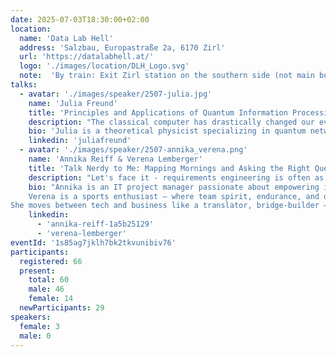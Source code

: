 ```yaml
---
date: 2025-07-03T18:30:00+02:00
location:
  name: 'Data Lab Hell'
  address: 'Salzbau, Europastraße 2a, 6170 Zirl'
  url: 'https://datalabhell.at/'
  logo: './images/location/DLH_Logo.svg'
  note:  'By train: Exit Zirl station on the southern side (not main building), turn right and follow the road. By car: park on the gravel lot behind the building.'
talks:
  - avatar: './images/speaker/2507-julia.jpg'
    name: 'Julia Freund'
    title: 'Principles and Applications of Quantum Information Processing'
    description: "The classical computer has drastically changed our everyday personal and professional lives by utilising only the consequences of collective quantum mechanical properties (from an eagle's perspective). The concept of quantum computation and communication, on the other hand, is based on the properties of quantum particles for direct information processing. In this talk, we delve into foundational principles of quantum particles, superposition and entanglement, which redefine classical notions of computation and information. After understanding the key properties of quantum particles, we look at promising algorithms and communication protocols."
    bio: 'Julia is a theoretical physicist specializing in quantum networks and quantum communication. Her research focuses on the development of quantum network protocols tailored to the unique features and challenges, particularly noise and interaction with the environment, arising from quantum states. Apart from physics, she has a keen interest in classical information technology since her youth.'
    linkedin: 'juliafreund'
  - avatar: './images/speaker/2507-annika_verena.png'
    name: 'Annika Reiff & Verena Lemberger'
    title: 'Talk Nerdy to Me: Mapping Mornings and Asking the Right Questions'
    description: "Let's face it - requirements engineering is often as clear as a Monday morning without coffee. But what if we told you that mapping your morning routine could hold the key to unlocking better communication and collaboration? In this talk, we’ll turn cereal spills and snooze alarms into a Story Mapping extravaganza, explore awesome ways to see from your stakeholders' perspectives and share the secret sauce of asking the right questions like a pro. Whether you’re here for the methods or just the live demo drama (spoiler: questions will be asked, minds will be blown), this is your chance to level up your requirements engineering & communication game without falling asleep."
    bio: "Annika is an IT project manager passionate about empowering individuals and teams to achieve their best. She combines customer-centric thinking, clear communication, and curiosity to deliver impactful solutions whilst being a team player. Annika draws energy from outdoor sports, especially climbing and dedicates time to supporting migrants learning German, fostering connection and growth both professionally and personally.
    Verena is a sports enthusiast – where team spirit, endurance, and quick decision-making are part of everyday life. That same energy fuels her work in IT project management. With a background in Economy, Data Science and the training to be a psychosocial counselor (under supervision), she also learned that sometimes the toughest bugs aren’t in the code, but in communication.
She moves between tech and business like a translator, bridge-builder – or, let’s be honest – a kindergarten teacher with a Gantt-chart. Great projects don’t just need structure and data, but also empathy, clarity, and the ability to laugh in the face of chaos (preferably with good coffee in hand)."
    linkedin:
      - 'annika-reiff-1a5b25129'
      - 'verena-lemberger'
eventId: '1s85ag7jklh7bk2tkvunibiv76'
participants:
  registered: 66
  present:
    total: 60
    male: 46
    female: 14
  newParticipants: 29
speakers:
  female: 3
  male: 0
---
```

